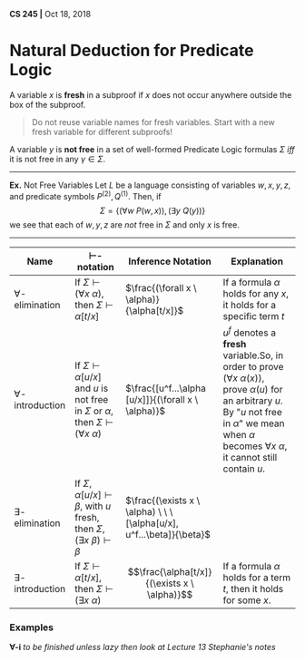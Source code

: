 __CS 245 |__ Oct 18, 2018

# Natural Deduction for Predicate Logic

A variable $x$ is __fresh__ in a subproof if $x$ does not occur anywhere outside the box of the subproof.

> Do not reuse variable names for fresh variables. Start with a new fresh variable for different subproofs!

A variable $y$ is __not free__ in a set of well-formed Predicate Logic formulas  $\Sigma$ _iff_ it is not free in any $\gamma \in \Sigma$.

----

__Ex.__ Not Free Variables
Let $L$ be a language consisting of variables $w, x, y, z$, and predicate symbols $P^{(2)}, Q^{(1)}$. Then, if
$$\Sigma = \{(\forall w \ P(w, x)), (\exists y \ Q(y))\}$$
we see that each of $w, y, z$ are _not_ free in $\Sigma$ and only $x$ is free.

---

| Name                   | $\vdash$-notation                                            | Inference Notation                                           | Explanation                                                  |
| ---------------------- | ------------------------------------------------------------ | ------------------------------------------------------------ | ------------------------------------------------------------ |
| $\forall$-elimination  | If $\Sigma \vdash (\forall x \ \alpha)$, then $\Sigma \vdash \alpha[t/x]$ | $\frac{(\forall x \ \alpha)}{\alpha[t/x]}$                   | If a formula $\alpha$ holds for any $x$, it holds for a specific term $t$ |
| $\forall$-introduction | If $\Sigma \vdash \alpha[u/x]$ and $u$ is not free in $\Sigma$ or $\alpha$, then $\Sigma \vdash (\forall x \ \alpha)$ | $\frac{[u^f...\alpha [u/x]]}{(\forall x \ \alpha)}$          | $u^f$ denotes a __fresh__ variable.So, in order to prove $(\forall x \ \alpha(x))$, prove $\alpha(u)$ for an arbitrary $u$. By "$u$ not free in $\alpha$" we mean when $\alpha$ becomes $\forall x \ \alpha$, it cannot still contain $u$. |
| $\exists$-elimination  | If $\Sigma, \alpha[u/x] \vdash \beta$, with $u$ fresh, then $\Sigma, (\exists x \ \beta) \vdash \beta$ | $\frac{(\exists x \ \alpha) \ \ \ [\alpha[u/x], u^f...\beta]}{\beta}$ |                                                              |
| $\exists$-introduction | If $\Sigma \vdash \alpha[t/x]$, then $\Sigma \vdash (\exists x \ \alpha)$ | $$\frac{\alpha[t/x]}{(\exists x \ \alpha)}$$                 | If a formula $\alpha$ holds for a term $t$, then it holds for some $x$. |

### Examples

__$\forall$-i__
_to be finished unless lazy then look at Lecture 13 Stephanie's notes_

